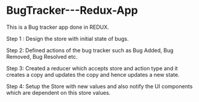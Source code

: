 # BugTracker---Redux-App

This is a Bug tracker app done in REDUX. 

Step 1 : Design the store with initial state of bugs.

Step 2: Defined actions of the bug tracker such as Bug Added, Bug Removed, Bug Resolved etc.

Step 3: Created a reducer which accepts store and action type and it creates a copy and updates the copy and hence updates a new state. 

Step 4: Setup the Store with new values and also notify the UI components which are dependent on this store values.
